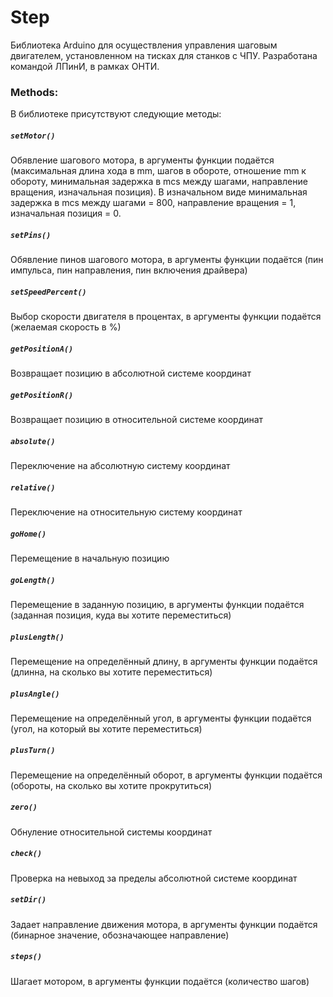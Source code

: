 # Step
Библиотека Arduino для осуществления управления шаговым двигателем, установленном на тисках для станков с ЧПУ. Разработана командой ЛПинИ, в рамках ОНТИ.

### Methods:
В библиотеке присутствуют следующие методы:

##### `setMotor()`

Обявление шагового мотора, в аргументы функции подаётся (максимальная длина хода в mm, шагов в обороте, отношение mm к обороту, минимальная задержка в mcs между шагами, направление вращения, изначальная позиция). В изначальном виде минимальная задержка в mcs между шагами = 800, направление вращения = 1, изначальная позиция = 0.

##### `setPins()`

Обявление пинов шагового мотора, в аргументы функции подаётся (пин импульса, пин направления, пин включения драйвера)

##### `setSpeedPercent()`

Выбор скорости двигателя в процентах, в аргументы функции подаётся (желаемая скорость в %) 

##### `getPositionA()`

Возвращает позицию в абсолютной системе координат

##### `getPositionR()`

Возвращает позицию в относительной системе координат

##### `absolute()`

Переключение на абсолютную систему координат

##### `relative()`

Переключение на относительную систему координат

##### `goHome()`

Перемещение в начальную позицию

##### `goLength()`

Перемещение в заданную позицию, в аргументы функции подаётся (заданная позиция, куда вы хотите переместиться)

##### `plusLength()`

Перемещение на определённый длину, в аргументы функции подаётся (длинна, на сколько вы хотите переместиться)

##### `plusAngle()`

Перемещение на определённый угол,  в аргументы функции подаётся (угол, на который вы хотите переместиться)

##### `plusTurn()`

Перемещение на определённый оборот, в аргументы функции подаётся (обороты, на сколько вы хотите прокрутиться)

##### `zero()`

Обнуление относительной системы координат

##### `check()`

Проверка на невыход за пределы абсолютной системе координат

##### `setDir()`

Задает направление движения мотора, в аргументы функции подаётся (бинарное значение, обозначающее направление)

##### `steps()`

Шагает мотором, в аргументы функции подаётся (количество шагов)
